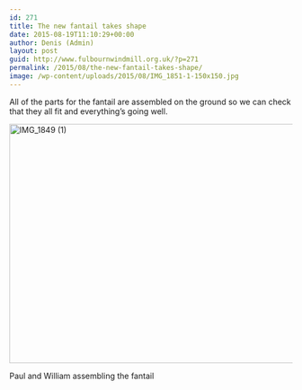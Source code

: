 ```yaml
---
id: 271
title: The new fantail takes shape
date: 2015-08-19T11:10:29+00:00
author: Denis (Admin)
layout: post
guid: http://www.fulbournwindmill.org.uk/?p=271
permalink: /2015/08/the-new-fantail-takes-shape/
image: /wp-content/uploads/2015/08/IMG_1851-1-150x150.jpg
---
```

All of the parts for the fantail are assembled on the ground so we can check that they all fit and everything&#8217;s going well.<!--break-->

<div id="attachment_272" style="max-width: 650px" class="wp-caption alignleft">
  <a href="http://www.fulbournwindmill.org.uk/wp-content/uploads/2015/08/IMG_1849-1.jpg"><img class="wp-image-272 size-full" src="http://www.fulbournwindmill.org.uk/wp-content/uploads/2015/08/IMG_1849-1.jpg" alt="IMG_1849 (1)" width="640" height="426" srcset="http://www.fulbournwindmill.org.uk/wp-content/uploads/2015/08/IMG_1849-1.jpg 640w, http://www.fulbournwindmill.org.uk/wp-content/uploads/2015/08/IMG_1849-1-300x200.jpg 300w" sizes="(max-width: 640px) 100vw, 640px" /></a>
  
  <p class="wp-caption-text">
    Paul and William assembling the fantail
  </p>
</div>


  
